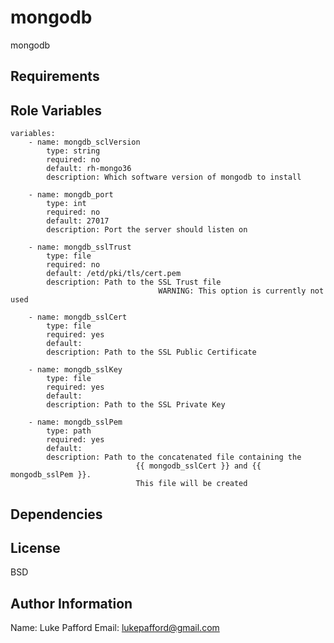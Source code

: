 mongodb
=========

mongodb

Requirements
------------

Role Variables
--------------
```
variables:
	- name: mongdb_sclVersion
		type: string
		required: no
		default: rh-mongo36
		description: Which software version of mongodb to install

	- name: mongdb_port
		type: int
		required: no
		default: 27017
		description: Port the server should listen on

	- name: mongdb_sslTrust
		type: file
		required: no
		default: /etd/pki/tls/cert.pem
		description: Path to the SSL Trust file
								 WARNING: This option is currently not used

	- name: mongdb_sslCert
		type: file
		required: yes
		default: 
		description: Path to the SSL Public Certificate

	- name: mongdb_sslKey
		type: file
		required: yes
		default: 
		description: Path to the SSL Private Key

	- name: mongdb_sslPem
		type: path
		required: yes
		default: 
		description: Path to the concatenated file containing the 
							{{ mongodb_sslCert }} and {{ mongodb_sslPem }}.
							This file will be created
```
Dependencies
------------

License
-------

BSD

Author Information
------------------
Name: Luke Pafford 
Email: lukepafford@gmail.com
